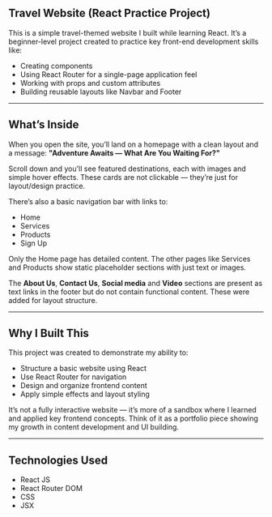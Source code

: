 ## Travel Website (React Practice Project)

This is a simple travel-themed website I built while learning React. It’s a beginner-level project created to practice key front-end development skills like:

- Creating components
- Using React Router for a single-page application feel
- Working with props and custom attributes
- Building reusable layouts like Navbar and Footer

---

## What’s Inside

When you open the site, you’ll land on a homepage with a clean layout and a message:
**"Adventure Awaits — What Are You Waiting For?"**

Scroll down and you'll see featured destinations, each with images and simple hover effects. These cards are not clickable — they’re just for layout/design practice.

There’s also a basic navigation bar with links to:
- Home
- Services
- Products
- Sign Up

Only the Home page has detailed content. The other pages like Services and Products show static placeholder sections with just text or images.

The **About Us**, **Contact Us**, **Social media** and **Video** sections are present as text links in the footer but do not contain functional content. These were added for layout structure.

---

## Why I Built This

This project was created to demonstrate my ability to:
- Structure a basic website using React
- Use React Router for navigation
- Design and organize frontend content
- Apply simple effects and layout styling

It’s not a fully interactive website — it’s more of a sandbox where I learned and applied key frontend concepts. Think of it as a portfolio piece showing my growth in content development and UI building.

---

## Technologies Used

- React JS
- React Router DOM
- CSS
- JSX